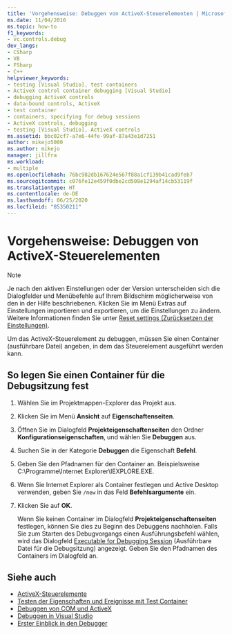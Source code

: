 ```yaml
---
title: 'Vorgehensweise: Debuggen von ActiveX-Steuerelementen | Microsoft-Dokumentation'
ms.date: 11/04/2016
ms.topic: how-to
f1_keywords:
- vc.controls.debug
dev_langs:
- CSharp
- VB
- FSharp
- C++
helpviewer_keywords:
- testing [Visual Studio], test containers
- ActiveX control container debugging [Visual Studio]
- debugging ActiveX controls
- data-bound controls, ActiveX
- test container
- containers, specifying for debug sessions
- ActiveX controls, debugging
- testing [Visual Studio], ActiveX controls
ms.assetid: bbc02cf7-a7e6-44fe-99af-87a43e1d7251
author: mikejo5000
ms.author: mikejo
manager: jillfra
ms.workload:
- multiple
ms.openlocfilehash: 76bc982db167624e567f88a1cf139b41cad9feb7
ms.sourcegitcommit: c076fe12e459f0dbe2cd508e1294af14cb53119f
ms.translationtype: HT
ms.contentlocale: de-DE
ms.lasthandoff: 06/25/2020
ms.locfileid: "85350211"
---
```

# <a name="how-to-debug-an-activex-control"></a>Vorgehensweise: Debuggen von ActiveX-Steuerelementen

> [!NOTE]
> Je nach den aktiven Einstellungen oder der Version unterscheiden sich die Dialogfelder und Menübefehle auf Ihrem Bildschirm möglicherweise von den in der Hilfe beschriebenen. Klicken Sie im Menü Extras auf Einstellungen importieren und exportieren, um die Einstellungen zu ändern. Weitere Informationen finden Sie unter [Reset settings (Zurücksetzen der Einstellungen)](../ide/environment-settings.md#reset-settings).

Um das ActiveX-Steuerelement zu debuggen, müssen Sie einen Container (ausführbare Datei) angeben, in dem das Steuerelement ausgeführt werden kann.

## <a name="to-specify-a-container-for-the-debug-session"></a>So legen Sie einen Container für die Debugsitzung fest

1. Wählen Sie im Projektmappen-Explorer das Projekt aus.

2. Klicken Sie im Menü **Ansicht** auf **Eigenschaftenseiten**.

3. Öffnen Sie im Dialogfeld **Projekteigenschaftenseiten** den Ordner **Konfigurationseigenschaften**, und wählen Sie **Debuggen** aus.

4. Suchen Sie in der Kategorie **Debuggen** die Eigenschaft **Befehl**.

5. Geben Sie den Pfadnamen für den Container an. Beispielsweise C:\Programme\Internet Explorer\IEXPLORE.EXE.

6. Wenn Sie Internet Explorer als Container festlegen und Active Desktop verwenden, geben Sie `/new` in das Feld **Befehlsargumente** ein.

7. Klicken Sie auf **OK**.

     Wenn Sie keinen Container im Dialogfeld **Projekteigenschaftenseiten** festlegen, können Sie dies zu Beginn des Debuggens nachholen. Falls Sie zum Starten des Debugvorgangs einen Ausführungsbefehl wählen, wird das Dialogfeld [Executable for Debugging Session](../debugger/executable-for-debugging-session-dialog-box.md) (Ausführbare Datei für die Debugsitzung) angezeigt. Geben Sie den Pfadnamen des Containers im Dialogfeld an.

## <a name="see-also"></a>Siehe auch

- [ActiveX-Steuerelemente](/cpp/mfc/activex-controls)
- [Testen der Eigenschaften und Ereignisse mit Test Container](/cpp/mfc/testing-properties-and-events-with-test-container)
- [Debuggen von COM und ActiveX](../debugger/com-and-activex-debugging.md)
- [Debuggen in Visual Studio](../debugger/index.yml)
- [Erster Einblick in den Debugger](../debugger/debugger-feature-tour.md)